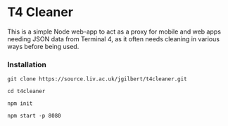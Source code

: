 # T4 Cleaner

This is a simple Node web-app to act as a proxy for mobile and web apps needing JSON data from Terminal 4, as it often needs cleaning in various ways before being used.

### Installation

    git clone https://source.liv.ac.uk/jgilbert/t4cleaner.git

    cd t4cleaner

    npm init

    npm start -p 8080
